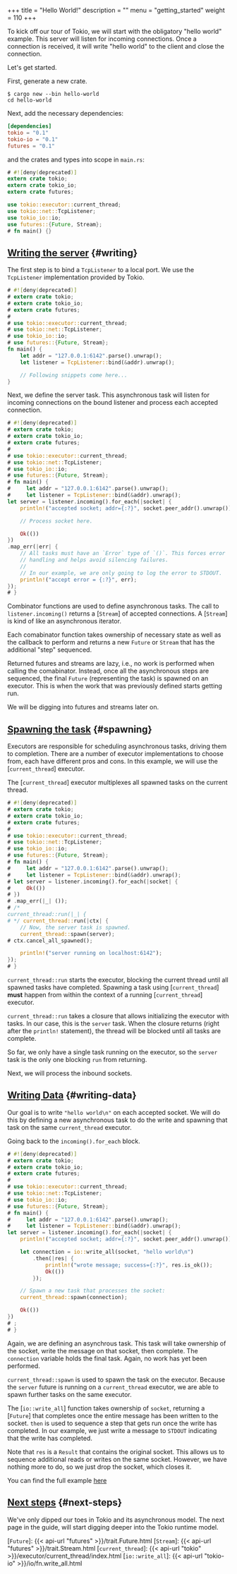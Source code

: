 +++
title = "Hello World!"
description = ""
menu = "getting_started"
weight = 110
+++

To kick off our tour of Tokio, we will start with the obligatory "hello world"
example. This server will listen for incoming connections. Once a connection is
received, it will write "hello world" to the client and close the connection.

Let's get started.

First, generate a new crate.

```shell
$ cargo new --bin hello-world
cd hello-world
```

Next, add the necessary dependencies:

```toml
[dependencies]
tokio = "0.1"
tokio-io = "0.1"
futures = "0.1"
```

and the crates and types into scope in `main.rs`:

```rust
# #![deny(deprecated)]
extern crate tokio;
extern crate tokio_io;
extern crate futures;

use tokio::executor::current_thread;
use tokio::net::TcpListener;
use tokio_io::io;
use futures::{Future, Stream};
# fn main() {}
```

## [Writing the server](#writing) {#writing}

The first step is to bind a `TcpListener` to a local port. We use the
`TcpListener` implementation provided by Tokio.

```rust
# #![deny(deprecated)]
# extern crate tokio;
# extern crate tokio_io;
# extern crate futures;
#
# use tokio::executor::current_thread;
# use tokio::net::TcpListener;
# use tokio_io::io;
# use futures::{Future, Stream};
fn main() {
    let addr = "127.0.0.1:6142".parse().unwrap();
    let listener = TcpListener::bind(&addr).unwrap();

    // Following snippets come here...
}
```

Next, we define the server task. This asynchronous task will listen for incoming
connections on the bound listener and process each accepted connection.

```rust
# #![deny(deprecated)]
# extern crate tokio;
# extern crate tokio_io;
# extern crate futures;
#
# use tokio::executor::current_thread;
# use tokio::net::TcpListener;
# use tokio_io::io;
# use futures::{Future, Stream};
# fn main() {
#     let addr = "127.0.0.1:6142".parse().unwrap();
#     let listener = TcpListener::bind(&addr).unwrap();
let server = listener.incoming().for_each(|socket| {
    println!("accepted socket; addr={:?}", socket.peer_addr().unwrap());

    // Process socket here.

    Ok(())
})
.map_err(|err| {
    // All tasks must have an `Error` type of `()`. This forces error
    // handling and helps avoid silencing failures.
    //
    // In our example, we are only going to log the error to STDOUT.
    println!("accept error = {:?}", err);
});
# }
```

Combinator functions are used to define asynchronous tasks. The call to
`listener.incoming()` returns a [`Stream`] of accepted connections. A [`Stream`]
is kind of like an asynchronous iterator.

Each comabinator function takes ownership of necessary state as well as the
callback to perform and returns a new `Future` or `Stream` that has the
additional "step" sequenced.

Returned futures and streams are lazy, i.e., no work is performed when calling
the comabinator. Instead, once all the asynchronous steps are sequenced, the
final `Future` (representing the task) is spawned on an executor. This is when
the work that was previously defined starts getting run.

We will be digging into futures and streams later on.

## [Spawning the task](#spawning) {#spawning}

Executors are responsible for scheduling asynchronous tasks, driving them to
completion. There are a number of executor implementations to choose from, each have
different pros and cons. In this example, we will use the [`current_thread`]
executor.

The [`current_thread`] executor multiplexes all spawned tasks on the current
thread.

```rust
# #![deny(deprecated)]
# extern crate tokio;
# extern crate tokio_io;
# extern crate futures;
#
# use tokio::executor::current_thread;
# use tokio::net::TcpListener;
# use tokio_io::io;
# use futures::{Future, Stream};
# fn main() {
#     let addr = "127.0.0.1:6142".parse().unwrap();
#     let listener = TcpListener::bind(&addr).unwrap();
# let server = listener.incoming().for_each(|socket| {
#     Ok(())
# })
# .map_err(|_| ());
# /*
current_thread::run(|_| {
# */ current_thread::run(|ctx| {
    // Now, the server task is spawned.
    current_thread::spawn(server);
# ctx.cancel_all_spawned();

    println!("server running on localhost:6142");
});
# }
```

`current_thread::run` starts the executor, blocking the current thread until
all spawned tasks have completed. Spawning a task using [`current_thread`]
**must** happen from within the context of a running [`current_thread`]
executor.

`current_thread::run` takes a closure that allows initializing the executor with
tasks. In our case, this is the `server` task. When the closure returns (right
after the `println!` statement), the thread will be blocked until all tasks are
complete.

So far, we only have a single task running on the executor, so the `server` task
is the only one blocking `run` from returning.

Next, we will process the inbound sockets.

## [Writing Data](#writing-data) {#writing-data}

Our goal is to write `"hello world\n"` on each accepted socket. We will do this
by defining a new asynchronous task to do the write and spawning that task on
the same `current_thread` executor.

Going back to the `incoming().for_each` block.

```rust
# #![deny(deprecated)]
# extern crate tokio;
# extern crate tokio_io;
# extern crate futures;
#
# use tokio::executor::current_thread;
# use tokio::net::TcpListener;
# use tokio_io::io;
# use futures::{Future, Stream};
# fn main() {
#     let addr = "127.0.0.1:6142".parse().unwrap();
#     let listener = TcpListener::bind(&addr).unwrap();
let server = listener.incoming().for_each(|socket| {
    println!("accepted socket; addr={:?}", socket.peer_addr().unwrap());

    let connection = io::write_all(socket, "hello world\n")
        .then(|res| {
            println!("wrote message; success={:?}", res.is_ok());
            Ok(())
        });

    // Spawn a new task that processes the socket:
    current_thread::spawn(connection);

    Ok(())
})
# ;
# }
```

Again, we are defining an asynchrous task. This task will take ownership of the
socket, write the message on that socket, then complete. The `connection`
variable holds the final task. Again, no work has yet been performed.

`current_thread::spawn` is used to spawn the task on the executor. Because the
`server` future is running on a `current_thread` executor, we are able to spawn
further tasks on the same executor.

The [`io::write_all`] function takes ownership of `socket`, returning a
[`Future`] that completes once the entire message has been written to the
socket. `then` is used to sequence a step that gets run once the write has
completed. In our example, we just write a message to `STDOUT` indicating that
the write has completed.

Note that `res` is a `Result` that contains the original socket. This allows us
to sequence additional reads or writes on the same socket. However, we have
nothing more to do, so we just drop the socket, which closes it.

You can find the full example [here](#)

## [Next steps](#next-steps) {#next-steps}

We've only dipped our toes in Tokio and its asynchronous model. The next page in
the guide, will start digging deeper into the Tokio runtime model.

[`Future`]: {{< api-url "futures" >}}/trait.Future.html
[`Stream`]: {{< api-url "futures" >}}/trait.Stream.html
[`current_thread`]: {{< api-url "tokio" >}}/executor/current_thread/index.html
[`io::write_all`]: {{< api-url "tokio-io" >}}/io/fn.write_all.html
